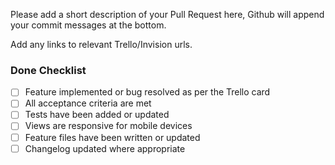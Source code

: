 Please add a short description of your Pull Request here,
Github will append your commit messages at the bottom.


Add any links to relevant Trello/Invision urls.

### Done Checklist
* [ ] Feature implemented or bug resolved as per the Trello card
* [ ] All acceptance criteria are met
* [ ] Tests have been added or updated
* [ ] Views are responsive for mobile devices
* [ ] Feature files have been written or updated
* [ ] Changelog updated where appropriate
